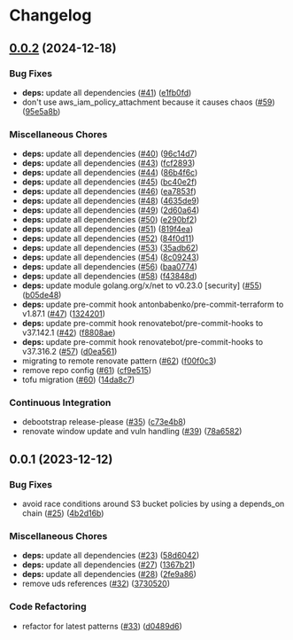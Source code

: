 # Changelog

## [0.0.2](https://github.com/defenseunicorns/terraform-aws-cloudtrail/compare/v0.0.1...v0.0.2) (2024-12-18)


### Bug Fixes

* **deps:** update all dependencies ([#41](https://github.com/defenseunicorns/terraform-aws-cloudtrail/issues/41)) ([e1fb0fd](https://github.com/defenseunicorns/terraform-aws-cloudtrail/commit/e1fb0fdc9af71dfe646bc0d16ae7d877b70a7912))
* don't use aws_iam_policy_attachment because it causes chaos ([#59](https://github.com/defenseunicorns/terraform-aws-cloudtrail/issues/59)) ([95e5a8b](https://github.com/defenseunicorns/terraform-aws-cloudtrail/commit/95e5a8bca677b4084c9bbcd5ea0f1c8ae0626439))


### Miscellaneous Chores

* **deps:** update all dependencies ([#40](https://github.com/defenseunicorns/terraform-aws-cloudtrail/issues/40)) ([96c14d7](https://github.com/defenseunicorns/terraform-aws-cloudtrail/commit/96c14d787e8f523a0404cfbada0e0e00cba3fbea))
* **deps:** update all dependencies ([#43](https://github.com/defenseunicorns/terraform-aws-cloudtrail/issues/43)) ([fcf2893](https://github.com/defenseunicorns/terraform-aws-cloudtrail/commit/fcf289381606be7ebafab24b42c47d0ce4e827c6))
* **deps:** update all dependencies ([#44](https://github.com/defenseunicorns/terraform-aws-cloudtrail/issues/44)) ([86b4f6c](https://github.com/defenseunicorns/terraform-aws-cloudtrail/commit/86b4f6c090a1deafc9ea61b6afaf6670d21a9bd9))
* **deps:** update all dependencies ([#45](https://github.com/defenseunicorns/terraform-aws-cloudtrail/issues/45)) ([bc40e2f](https://github.com/defenseunicorns/terraform-aws-cloudtrail/commit/bc40e2fa5c5e35d10723df5be86a804cc9b6cb80))
* **deps:** update all dependencies ([#46](https://github.com/defenseunicorns/terraform-aws-cloudtrail/issues/46)) ([ea7853f](https://github.com/defenseunicorns/terraform-aws-cloudtrail/commit/ea7853f1e65eeee933add5fc1207c66a397c5299))
* **deps:** update all dependencies ([#48](https://github.com/defenseunicorns/terraform-aws-cloudtrail/issues/48)) ([4635de9](https://github.com/defenseunicorns/terraform-aws-cloudtrail/commit/4635de91890ffb8a4e615df71cb056aeec6e2985))
* **deps:** update all dependencies ([#49](https://github.com/defenseunicorns/terraform-aws-cloudtrail/issues/49)) ([2d60a64](https://github.com/defenseunicorns/terraform-aws-cloudtrail/commit/2d60a6484ff803e24d336d20b05f65c81857adad))
* **deps:** update all dependencies ([#50](https://github.com/defenseunicorns/terraform-aws-cloudtrail/issues/50)) ([e290bf2](https://github.com/defenseunicorns/terraform-aws-cloudtrail/commit/e290bf2dd2cde58fe1543348deb01f07a2cff2f0))
* **deps:** update all dependencies ([#51](https://github.com/defenseunicorns/terraform-aws-cloudtrail/issues/51)) ([819f4ea](https://github.com/defenseunicorns/terraform-aws-cloudtrail/commit/819f4ea66fa20727ea5a87ec9e8da580e28b5fbd))
* **deps:** update all dependencies ([#52](https://github.com/defenseunicorns/terraform-aws-cloudtrail/issues/52)) ([84f0d11](https://github.com/defenseunicorns/terraform-aws-cloudtrail/commit/84f0d116c95865941e942510bf5cb99584b1bd6b))
* **deps:** update all dependencies ([#53](https://github.com/defenseunicorns/terraform-aws-cloudtrail/issues/53)) ([35adb62](https://github.com/defenseunicorns/terraform-aws-cloudtrail/commit/35adb6292f2af3b645d002b421d951c0f10cf73e))
* **deps:** update all dependencies ([#54](https://github.com/defenseunicorns/terraform-aws-cloudtrail/issues/54)) ([8c09243](https://github.com/defenseunicorns/terraform-aws-cloudtrail/commit/8c0924346f306637b0cbd18f8dfbac308a26a6a9))
* **deps:** update all dependencies ([#56](https://github.com/defenseunicorns/terraform-aws-cloudtrail/issues/56)) ([baa0774](https://github.com/defenseunicorns/terraform-aws-cloudtrail/commit/baa0774a53264e24eae2c66718953a15b1b2592c))
* **deps:** update all dependencies ([#58](https://github.com/defenseunicorns/terraform-aws-cloudtrail/issues/58)) ([f43848d](https://github.com/defenseunicorns/terraform-aws-cloudtrail/commit/f43848dae061241199bad7291b9432df348aed28))
* **deps:** update module golang.org/x/net to v0.23.0 [security] ([#55](https://github.com/defenseunicorns/terraform-aws-cloudtrail/issues/55)) ([b05de48](https://github.com/defenseunicorns/terraform-aws-cloudtrail/commit/b05de480e6103e822141a26707d9b3b7f9161380))
* **deps:** update pre-commit hook antonbabenko/pre-commit-terraform to v1.87.1 ([#47](https://github.com/defenseunicorns/terraform-aws-cloudtrail/issues/47)) ([1324201](https://github.com/defenseunicorns/terraform-aws-cloudtrail/commit/13242016fa1aac569c5beb57d38b27c29cd32e7f))
* **deps:** update pre-commit hook renovatebot/pre-commit-hooks to v37.142.1 ([#42](https://github.com/defenseunicorns/terraform-aws-cloudtrail/issues/42)) ([f8808ae](https://github.com/defenseunicorns/terraform-aws-cloudtrail/commit/f8808ae1e52e35911c475d2751c0fac5e77005c4))
* **deps:** update pre-commit hook renovatebot/pre-commit-hooks to v37.316.2 ([#57](https://github.com/defenseunicorns/terraform-aws-cloudtrail/issues/57)) ([d0ea561](https://github.com/defenseunicorns/terraform-aws-cloudtrail/commit/d0ea561eecdb370560f8fb5ccb4d9f5b48c69b3d))
* migrating to remote renovate pattern ([#62](https://github.com/defenseunicorns/terraform-aws-cloudtrail/issues/62)) ([f00f0c3](https://github.com/defenseunicorns/terraform-aws-cloudtrail/commit/f00f0c3c22b98337c995b4d53edf8ebb27422b15))
* remove repo config ([#61](https://github.com/defenseunicorns/terraform-aws-cloudtrail/issues/61)) ([cf9e515](https://github.com/defenseunicorns/terraform-aws-cloudtrail/commit/cf9e5150ad1889c775cd0fc185e898a7397919e1))
* tofu migration ([#60](https://github.com/defenseunicorns/terraform-aws-cloudtrail/issues/60)) ([14da8c7](https://github.com/defenseunicorns/terraform-aws-cloudtrail/commit/14da8c716707334168f58f66f94c31eab9fd1d20))


### Continuous Integration

* debootstrap release-please ([#35](https://github.com/defenseunicorns/terraform-aws-cloudtrail/issues/35)) ([c73e4b8](https://github.com/defenseunicorns/terraform-aws-cloudtrail/commit/c73e4b8a0d086a60f244a9c4c855d35e014c1b21))
* renovate window update and vuln handling ([#39](https://github.com/defenseunicorns/terraform-aws-cloudtrail/issues/39)) ([78a6582](https://github.com/defenseunicorns/terraform-aws-cloudtrail/commit/78a658293d33a0acd52dc64cce24cdb817e8d09a))

## 0.0.1 (2023-12-12)


### Bug Fixes

* avoid race conditions around S3 bucket policies by using a depends_on chain ([#25](https://github.com/defenseunicorns/terraform-aws-cloudtrail/issues/25)) ([4b2d16b](https://github.com/defenseunicorns/terraform-aws-cloudtrail/commit/4b2d16bea50bf59fd71bb12e15bc074818d02fca))


### Miscellaneous Chores

* **deps:** update all dependencies ([#23](https://github.com/defenseunicorns/terraform-aws-cloudtrail/issues/23)) ([58d6042](https://github.com/defenseunicorns/terraform-aws-cloudtrail/commit/58d6042446dcd5a478bafa0d36f0d3647a6e8c4b))
* **deps:** update all dependencies ([#27](https://github.com/defenseunicorns/terraform-aws-cloudtrail/issues/27)) ([1367b21](https://github.com/defenseunicorns/terraform-aws-cloudtrail/commit/1367b21da4f0516334cc1a4e407c08b7bd97684a))
* **deps:** update all dependencies ([#28](https://github.com/defenseunicorns/terraform-aws-cloudtrail/issues/28)) ([2fe9a86](https://github.com/defenseunicorns/terraform-aws-cloudtrail/commit/2fe9a86f85021201621317b276c002a0c00514e4))
* remove uds references ([#32](https://github.com/defenseunicorns/terraform-aws-cloudtrail/issues/32)) ([3730520](https://github.com/defenseunicorns/terraform-aws-cloudtrail/commit/373052095f9465b8993440db92946e4a6360008e))


### Code Refactoring

* refactor for latest patterns ([#33](https://github.com/defenseunicorns/terraform-aws-cloudtrail/issues/33)) ([d0489d6](https://github.com/defenseunicorns/terraform-aws-cloudtrail/commit/d0489d6c1c512e160c83180adabe25ffc0d24c7d))
